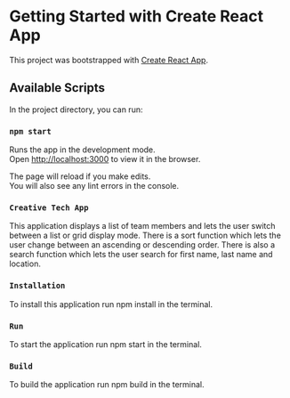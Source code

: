 # Getting Started with Create React App

This project was bootstrapped with [Create React App](https://github.com/facebook/create-react-app).

## Available Scripts

In the project directory, you can run:

### `npm start`

Runs the app in the development mode.\
Open [http://localhost:3000](http://localhost:3000) to view it in the browser.

The page will reload if you make edits.\
You will also see any lint errors in the console.

### `Creative Tech App`

This application displays a list of team members and lets the user switch between a list or grid display mode. There is a sort function which lets the user change between an ascending or descending order. There is also a search function which lets the user search for first name, last name and location.

### `Installation`

To install this application run npm install in the terminal.

### `Run`

To start the application run npm start in the terminal.

### `Build`

To build the application run npm build in the terminal.
